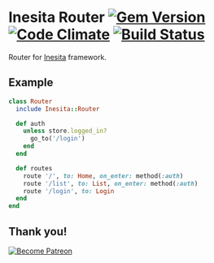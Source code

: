 # Inesita Router [![Gem Version](https://badge.fury.io/rb/inesita-router.svg)](http://badge.fury.io/rb/inesita-router) [![Code Climate](https://codeclimate.com/github/inesita-rb/inesita-router/badges/gpa.svg)](https://codeclimate.com/github/inesita-rb/inesita-router) [![Build Status](https://travis-ci.org/inesita-rb/inesita-router.svg?branch=master)](https://travis-ci.org/inesita-rb/inesita-router)

Router for [Inesita](https://github.com/inesita-rb/inesita) framework.

## Example

```ruby
class Router
  include Inesita::Router

  def auth
    unless store.logged_in?
      go_to('/login')
    end
  end

  def routes
    route '/', to: Home, on_enter: method(:auth)
    route '/list', to: List, on_enter: method(:auth)
    route '/login', to: Login
  end
end
```

## Thank you!

[![Become Patreon](https://c5.patreon.com/external/logo/become_a_patron_button.png)](https://www.patreon.com/bePatron?u=6912974)
